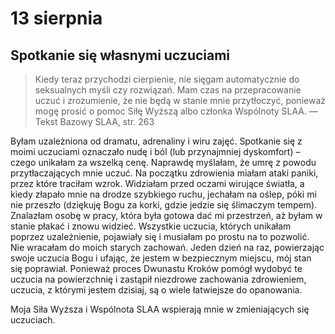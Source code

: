 
# 13 sierpnia

## Spotkanie się własnymi uczuciami

> Kiedy teraz przychodzi cierpienie, nie sięgam automatycznie do seksualnych myśli czy rozwiązań. Mam czas na przepracowanie uczuć i zrozumienie, że nie będą w stanie mnie przytłoczyć, ponieważ mogę prosić o pomoc Siłę Wyższą albo członka Wspólnoty SLAA. — Tekst Bazowy SLAA, str. 263

Byłam uzależniona od dramatu, adrenaliny i wiru zajęć. Spotkanie się z moimi uczuciami oznaczało nudę i ból (lub przynajmniej dyskomfort) – czego unikałam za wszelką cenę. Naprawdę myślałam, że umrę z powodu przytłaczających mnie uczuć. Na początku zdrowienia miałam ataki paniki, przez które traciłam wzrok. Widziałam przed oczami wirujące światła, a kiedy złapało mnie na drodze szybkiego ruchu, jechałam na oślep, póki mi nie przeszło (dziękuję Bogu za korki, gdzie jedzie się ślimaczym tempem). Znalazłam osobę w pracy, która była gotowa dać mi przestrzeń, aż byłam w stanie płakać i znowu widzieć. Wszystkie uczucia, których unikałam poprzez uzależnienie, pojawiały się i musiałam po prostu na to pozwolić. Nie wracałam do moich starych zachowań. Jeden dzień na raz, powierzając swoje uczucia Bogu i ufając, że jestem w bezpiecznym miejscu, mój stan się poprawiał. Ponieważ proces Dwunastu Kroków pomógł wydobyć te uczucia na powierzchnię i zastąpił niezdrowe zachowania zdrowieniem, uczucia, z którymi jestem dzisiaj, są o wiele łatwiejsze do opanowania.

Moja Siła Wyższa i Wspólnota SLAA wspierają mnie w zmieniających się uczuciach.
